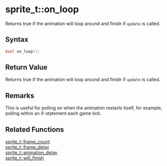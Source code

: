 # sprite_t::on_loop

Returns true if the animation will loop around and finish if `update` is called.

## Syntax

```cpp
bool on_loop();
```

## Return Value

Returns true if the animation will loop around and finish if `update` is called.

## Remarks

This is useful for polling on when the animation restarts itself, for example, polling within an if-statement each game tick.

## Related Functions

[sprite_t::frame_count](https://github.com/RandyGaul/cute_framework/blob/master/docs/graphics/sprite/frame_count.md)  
[sprite_t::frame_delay](https://github.com/RandyGaul/cute_framework/blob/master/docs/graphics/sprite/frame_delay.md)  
[sprite_t::animation_delay](https://github.com/RandyGaul/cute_framework/blob/master/docs/graphics/sprite/animation_delay.md)  
[sprite_t::will_finish](https://github.com/RandyGaul/cute_framework/blob/master/docs/graphics/sprite/will_finish.md)  
